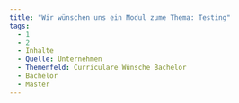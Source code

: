 ```yaml
---
title: "Wir wünschen uns ein Modul zume Thema: Testing"
tags:
  - 1
  - 2
  - Inhalte
  - Quelle: Unternehmen
  - Themenfeld: Curriculare Wünsche Bachelor
  - Bachelor
  - Master
---
```

